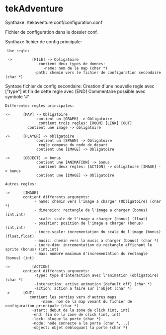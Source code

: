 # tekAdventure

Synthaxe ./tekaventure conf/configuration.conf

Fichier de configuration dans le dossier conf.

Synthaxe fichier de config principale:

	 Une regle:

	 ->         [FILE] -> Obligatoire
	 	    	   contient deux types de donnes:
		    	     -name: nom de la map (char *)
			     -path: chemin vers le fichier de configuration secondaire (char *)
			
Syntaxe fichier de config secondaire: 
	Creation d'une nouvelle regle avec ["type"] et fin de cette regle avec [END]
	Commentaire possible avec symbole '#'
	
	Differentes regles principales:
	
	->	    [MAP] -> Obligatoire
		    	  contient un [GRAPH] -> Obligatoire
			  	   contient trois regles: [ROOM] [LINK] [OUT]
			  contient une image -> obligatoire
			  
	->	    [PLAYER] -> obligatoire
		    	  contient un [SPAWN] -> Obligatoire
			  	   regle compose du node de depart
		          contient une [IMAGE] -> Obligatoire
			  
	->	    [OBJECT] -> bonus
		          contient une [ANIMATION] -> bonus
			  	   contient deux regles: [ACTION] -> obligatoire [IMAGE] -> bonus
		    	  contient une [IMAGE] -> Obligatoire

	Autres regles:

	->	    [IMAGE]
			contient differents arguments:
				 - name: chemin vers l'image a charger (Obligatoire) (char *)
				 - dimension: rectangle de l'image a charger (bonus) (int,int)
				 - scale: scale de l'image a charger (bonus) (float)
				 - position: position de l'image a charger (bonus) (int,int)
				 - incre-scale: incrementation du scale de l'image (bonus) (float,float)
				 - music: chemin vers la music a charger (bonus) (char *)
				 - incre-dim: incrementation du rectangle affichant le sprite (bonus) (int,int)
				 - max: nombre maximum d'incrementation du rectangle (bonus) (int)

	->          [ACTION]
			contient differents arguments:
				 -type: type d'interaction avec l'animation (obligatoire) (char *)
				 -interaction: active animation (default off) (char *)
				 -action: action a faire sur l'objet (char *)
	->	    [OUT]
		       contient les sorties vers d'autres maps
		       		-name: nom de la map venant du fichier de configuration principale (char *)
				-start: debut de la zone de click (int, int)
				-end: fin de la zone de click (int, int)
				-lock: bloque la porte (char *)
				-node: node connecte a la porte (char *,...)
				-object: objet debloquant la porte (char *)